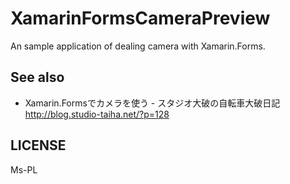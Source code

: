 XamarinFormsCameraPreview
=========================

An sample application of dealing camera with Xamarin.Forms.


See also
---
* Xamarin.Formsでカメラを使う - スタジオ大破の自転車大破日記  
http://blog.studio-taiha.net/?p=128

LICENSE
---
Ms-PL
